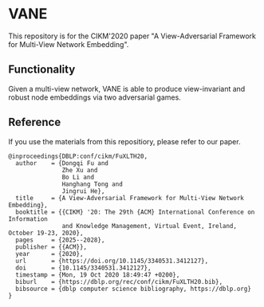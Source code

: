# VANE
This repository is for the CIKM'2020 paper "A View-Adversarial Framework for Multi-View Network Embedding".

## Functionality
Given a multi-view network, VANE is able to produce view-invariant and robust node embeddings via two adversarial games.

## Reference
If you use the materials from this repositiory, please refer to our paper.
```
@inproceedings{DBLP:conf/cikm/FuXLTH20,
  author    = {Dongqi Fu and
               Zhe Xu and
               Bo Li and
               Hanghang Tong and
               Jingrui He},
  title     = {A View-Adversarial Framework for Multi-View Network Embedding},
  booktitle = {{CIKM} '20: The 29th {ACM} International Conference on Information
               and Knowledge Management, Virtual Event, Ireland, October 19-23, 2020},
  pages     = {2025--2028},
  publisher = {{ACM}},
  year      = {2020},
  url       = {https://doi.org/10.1145/3340531.3412127},
  doi       = {10.1145/3340531.3412127},
  timestamp = {Mon, 19 Oct 2020 18:49:47 +0200},
  biburl    = {https://dblp.org/rec/conf/cikm/FuXLTH20.bib},
  bibsource = {dblp computer science bibliography, https://dblp.org}
}
```
